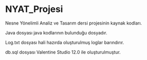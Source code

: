 # NYAT_Projesi
Nesne Yönelimli Analiz ve Tasarım dersi projesinin kaynak kodları.

Java dosyası java kodlarının bulunduğu dosyadır.

Log.txt dosyası hali hazırda oluşturulmuş loglar barındırır.

db.sql dosyası Valentine Studio 12.0 ile oluşturulmuştur.
